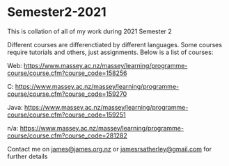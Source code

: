# Semester2-2021
This is collation of all of my work during 2021 Semester 2

Different courses are differenctiated by different languages. Some courses require tutorials and others, just assignments. Below is a list of courses:

Web:  https://www.massey.ac.nz/massey/learning/programme-course/course.cfm?course_code=158256

C:    https://www.massey.ac.nz/massey/learning/programme-course/course.cfm?course_code=159270

Java: https://www.massey.ac.nz/massey/learning/programme-course/course.cfm?course_code=159251

n/a:  https://www.massey.ac.nz/massey/learning/programme-course/course.cfm?course_code=281282



Contact me on james@james.org.nz or jamesrsatherley@gmail.com for further details
